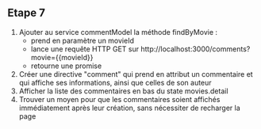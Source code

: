## Etape 7

1. Ajouter au service commentModel la méthode findByMovie :
    * prend en paramètre un movieId
    * lance une requête HTTP GET sur http://localhost:3000/comments?movie={{movieId}}
    * retourne une promise
2. Créer une directive "comment" qui prend en attribut un commentaire et qui affiche ses informations, ainsi que celles de son auteur
3. Afficher la liste des commentaires en bas du state movies.detail
4. Trouver un moyen pour que les commentaires soient affichés immédiatement après leur création, sans nécessiter de recharger la page
